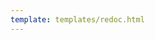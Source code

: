 ```yaml
---
template: templates/redoc.html
---
```


<redoc spec-url={{base_path}}/apis/restapis/consent-management.yaml></redoc>
<script src="https://cdn.jsdelivr.net/npm/redoc@next/bundles/redoc.standalone.js"> </script>